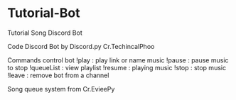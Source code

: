 # Tutorial-Bot
Tutorial Song Discord Bot

Code Discord Bot by Discord.py
Cr.TechincalPhoo

Commands control bot
!play : play link or name music
!pause : pause music to stop
!queueList : view playlist
!resume : playing music
!stop : stop music
!leave : remove bot from a channel

Song queue system from Cr.EvieePy
